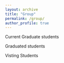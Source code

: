 ```yaml
---
layout: archive
title: "Group"
permalink: /group/
author_profile: true
---
```


Current Graduate students


Graduated students


Visting Students
